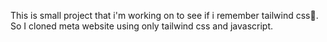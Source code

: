 This is small project that i'm working on to see if i remember tailwind css🌚.
So I cloned meta website using only tailwind css and javascript.